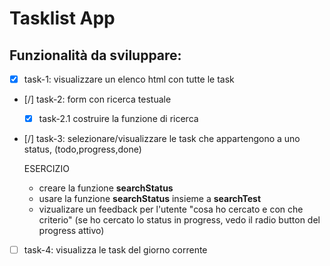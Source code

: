 # Tasklist App

## Funzionalità da sviluppare:

- [x] task-1: visualizzare un elenco html con tutte le task 
- [/] task-2: form con ricerca testuale
   - [x] task-2.1 costruire la funzione di ricerca
- [/] task-3: selezionare/visualizzare le task che appartengono a uno status, (todo,progress,done)

  ESERCIZIO
  - creare la funzione **searchStatus**
  - usare la funzione **searchStatus** insieme a **searchTest**
  - vizualizare un feedback per l'utente "cosa ho cercato e con che criterio" (se ho cercato lo status in progress, vedo il radio button del progress attivo)
- [ ] task-4: visualizza le task del giorno corrente

